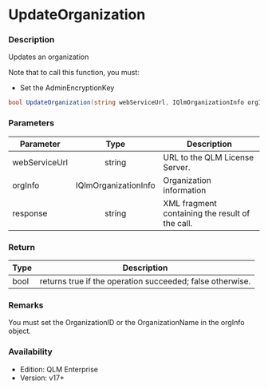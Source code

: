 # UpdateOrganization

### Description

Updates an organization

Note that to call this function, you must:

* Set the AdminEncryptionKey

```csharp
bool UpdateOrganization(string webServiceUrl, IQlmOrganizationInfo orgInfo, out string response)
```

### Parameters

| Parameter     |         Type         | Description                                     |
| ------------- | :------------------: | ----------------------------------------------- |
| webServiceUrl |        string        | URL to the QLM License Server.                  |
| orgInfo       | IQlmOrganizationInfo | Organization information                        |
| response      |        string        | XML fragment containing the result of the call. |

### Return

| Type | Description                                               |
| ---- | --------------------------------------------------------- |
| bool | returns true if the operation succeeded; false otherwise. |

### Remarks

You must set the OrganizationID or the OrganizationName in the orgInfo object.

### Availability

* Edition: QLM Enterprise
* Version: v17+
